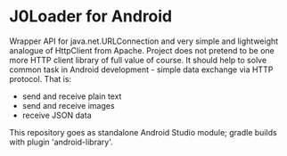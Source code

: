 # J0Loader for Android

Wrapper API for java.net.URLConnection and very simple and lightweight analogue of HttpClient from Apache. Project does not pretend to be one more HTTP client library of full value of course. It should help to solve common task in Android development - simple data exchange via HTTP protocol. That is:
- send and receive plain text
- send and receive images
- receive JSON data

This repository goes as standalone Android Studio module; gradle builds with plugin 'android-library'.
